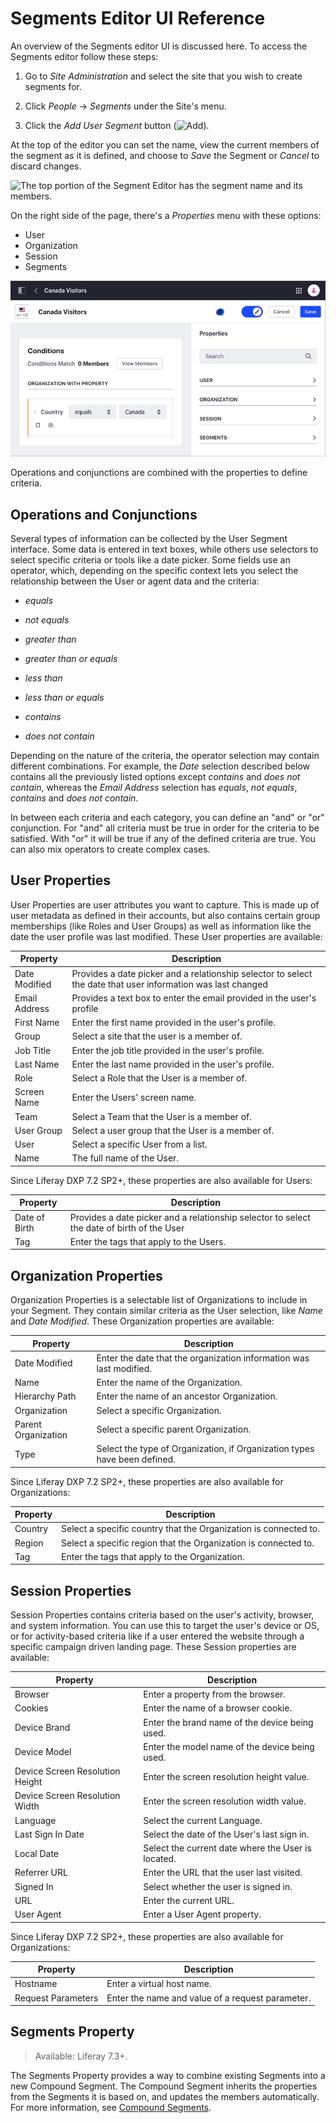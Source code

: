 # Segments Editor UI Reference

An overview of the Segments editor UI is discussed here. To access the Segments editor follow these steps:

1. Go to *Site Administration* and select the site that you wish to create segments for.

1. Click *People* &rarr; *Segments* under the Site's menu.

1. Click the *Add User Segment* button (![Add](../../../images/icon-add.png)).

At the top of the editor you can set the name, view the current members of the segment as it is defined, and choose to *Save* the Segment or *Cancel* to discard changes.

![The top portion of the Segment Editor has the segment name and its members.](./segments-editor-ui-reference/images/01.png)

On the right side of the page, there's a *Properties* menu with these options:

- User
- Organization
- Session
- Segments

![You use the Segment Editor to create new Segments.](./segments-editor-ui-reference/images/02.png)

Operations and conjunctions are combined with the properties to define criteria.

## Operations and Conjunctions

Several types of information can be collected by the User Segment interface. Some data is entered in text boxes, while others use selectors to select specific criteria or tools like a date picker. Some fields use an operator, which, depending on the specific context lets you select the relationship between the User or agent data and the criteria:

* *equals*

* *not equals*

* *greater than*

* *greater than or equals*

* *less than*

* *less than or equals*

* *contains*

* *does not contain*

Depending on the nature of the criteria, the operator selection may contain different combinations. For example, the *Date* selection described below contains all the previously listed options except *contains* and *does not contain*, whereas the *Email Address* selection has *equals*, *not equals*, *contains* and *does not contain*.

In between each criteria and each category, you can define an "and" or "or" conjunction. For "and" all criteria must be true in order for the criteria to be satisfied. With "or" it will be true if any of the defined criteria are true. You can also mix operators to create complex cases.

## User Properties

User Properties are user attributes you want to capture. This is made up of user metadata as defined in their accounts, but also contains certain group memberships (like Roles and User Groups) as well as information like the date the user profile was last modified. These User properties are available:

| Property | Description |
| --- | --- |
| Date Modified | Provides a date picker and a relationship selector to select the date that user information was last changed |
| Email Address | Provides a text box to enter the email provided in the user's profile |
| First Name | Enter the first name provided in the user's profile. |
| Group | Select a site that the user is a member of. |
| Job Title | Enter the job title provided in the user's profile. |
| Last Name | Enter the last name provided in the user's profile. |
| Role | Select a Role that the User is a member of. |
| Screen Name | Enter the Users' screen name. |
| Team | Select a Team that the User is a member of. |
| User Group | Select a user group that the User is a member of. |
| User | Select a specific User from a list. |
| Name | The full name of the User. |

Since Liferay DXP 7.2 SP2+, these properties are also available for Users:

| Property | Description |
| --- | --- |
| Date of Birth | Provides a date picker and a relationship selector to select the date of birth of the User |
| Tag | Enter the tags that apply to the Users. |

## Organization Properties

Organization Properties is a selectable list of Organizations to include in your Segment. They contain similar criteria as the User selection, like *Name* and *Date Modified*. These Organization properties are available:

| Property | Description |
| --- | --- |
| Date Modified | Enter the date that the organization information was last modified. |
| Name | Enter the name of the Organization. |
| Hierarchy Path | Enter the name of an ancestor Organization. |
| Organization | Select a specific Organization. |
| Parent Organization | Select a specific parent Organization. |
| Type | Select the type of Organization, if Organization types have been defined. |

Since Liferay DXP 7.2 SP2+, these properties are also available for Organizations:

| Property | Description |
| --- | --- |
| Country | Select a specific country that the Organization is connected to. |
| Region | Select a specific region that the Organization is connected to. |
| Tag | Enter the tags that apply to the Organization. |

## Session Properties

Session Properties contains criteria based on the user's activity, browser, and system information. You can use this to target the user's device or OS, or for activity-based criteria like if a user entered the website through a specific campaign driven landing page. These Session properties are available:

| Property | Description |
| --- | --- |
| Browser | Enter a property from the browser. |
| Cookies | Enter the name of a browser cookie. |
| Device Brand | Enter the brand name of the device being used. |
| Device Model | Enter the model name of the device being used. |
| Device Screen Resolution Height | Enter the screen resolution height value. |
| Device Screen Resolution Width | Enter the screen resolution width value. |
| Language | Select the current Language. |
| Last Sign In Date | Select the date of the User's last sign in. |
| Local Date | Select the current date where the User is located. |
| Referrer URL | Enter the URL that the user last visited. |
| Signed In | Select whether the user is signed in. |
| URL | Enter the current URL. |
| User Agent | Enter a User Agent property. |

Since Liferay DXP 7.2 SP2+, these properties are also available for Organizations:

| Property | Description |
| --- | --- |
| Hostname | Enter a virtual host name. |
| Request Parameters | Enter the name and value of a request parameter. |

## Segments Property

> Available: Liferay 7.3+.

The Segments Property provides a way to combine existing Segments into a new Compound Segment. The Compound Segment inherits the properties from the Segments it is based on, and updates the members automatically. For more information, see [Compound Segments](./creating-and-managing-user-segments.md#compound-segments).